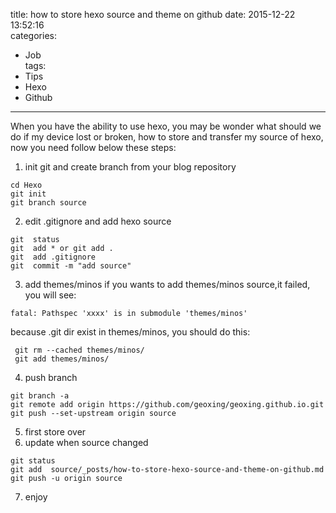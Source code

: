 title: how to store hexo source and theme on github
date: 2015-12-22 13:52:16  
categories: 
- Job  
tags: 
- Tips  
- Hexo
- Github
---
When you have the ability to use hexo, you may be wonder what should we do if my device lost or 
broken, how to store and transfer my source of hexo, now you need follow below these steps:
1. init git and create branch from your blog repository  
```  
cd Hexo 
git init
git branch source
```
2. edit .gitignore and add hexo source  
```  
git  status
git  add * or git add .
git  add .gitignore
git  commit -m "add source"
```
3. add themes/minos
if you wants to add themes/minos source,it failed, you will see:  
```
fatal: Pathspec 'xxxx' is in submodule 'themes/minos'
```
  because .git dir exist in themes/minos, you should do this:
```
 git rm --cached themes/minos/
 git add themes/minos/
```
4. push branch  
```  
git branch -a
git remote add origin https://github.com/geoxing/geoxing.github.io.git
git push --set-upstream origin source
```
5. first store over
6. update when source changed
```
git status
git add  source/_posts/how-to-store-hexo-source-and-theme-on-github.md
git push -u origin source
```
7. enjoy
